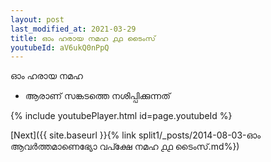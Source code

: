 ```yaml
---
layout: post
last_modified_at: 2021-03-29
title: ഓം ഹരായ നമഹ ൧൧ ടൈംസ്
youtubeId: aV6ukQ0nPpQ
---
```

 
 
 ഓം ഹരായ നമഹ 
 
 -  ആരാണ് സങ്കടത്തെ നശിപ്പിക്കുന്നത് 
 
  
 
  
 
 
 
 
 
 


{% include youtubePlayer.html id=page.youtubeId %}
 
[Next]({{ site.baseurl }}{% link  split1/_posts/2014-08-03-ഓം ആവർത്തമാണെഭ്യോ വപ്ക്ഷേ നമഹ ൧൧ ടൈംസ്.md%})
 
